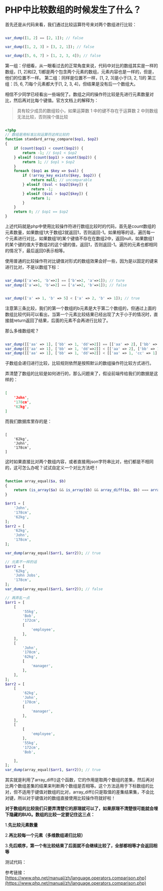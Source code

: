 # PHP中比较数组的时候发生了什么？

首先还是从代码来看，我们通过比较运算符号来对两个数组进行比较：

```php

var_dump([1, 2] == [2, 1]); // false

var_dump([1, 2, 3] > [3, 2, 1]); // false

var_dump([5, 6, 7] > [1, 2, 3, 4]); // false

```

第一组：仔细看，从一眼看过去的正常角度来说，代码中对比的数组其实是一样的数组，[1, 2]和[2, 1]都是两个包含两个元素的数组，元素内容也是一样的，但是，他们的位置不一样。
第二组：同样是位置不一样，[1, 2, 3]是小于[3, 2, 1]的
第三组：[5, 6, 7]每个元素都大于[1, 2, 3, 4]，但结果是没有后一个数组大。

相信不少同学已经看出一些端倪了。数组之间的操作符比较是先进行元素数量对比，然后再对比每个键值。官方文档上的解释为：

> 具有较少成员的数组较小，如果运算数 1 中的键不存在于运算数 2 中则数组无法比较，否则挨个值比较

```php

<?php
// 数组是用标准比较运算符这样比较的
function standard_array_compare($op1, $op2)
{
    if (count($op1) < count($op2)) {
        return -1; // $op1 < $op2
    } elseif (count($op1) > count($op2)) {
        return 1; // $op1 > $op2
    }
    foreach ($op1 as $key => $val) {
        if (!array_key_exists($key, $op2)) {
            return null; // uncomparable
        } elseif ($val < $op2[$key]) {
            return -1;
        } elseif ($val > $op2[$key]) {
            return 1;
        }
    }
    return 0; // $op1 == $op2
}

```

上述代码就是php中使用比较操作符进行数组比较时的代码，首先是count数组的元素数量，如果数组1大于数组2就返回1，否则返回-1。如果相等的话，遍历每一个元素进行对比，如果数组1的某个键值不存在在数组2中，返回null，如果数组1的某个键的值大于数组2的这个键的值，返回1，否则返回-1。遍历的元素也都相同的情况下，最后返回0表示相等。

使用普通的比较操作符对比键值对形式的数组效果会好一些，因为是以固定的键来进行比对，不是以数组下标：

```php

var_dump(['a'=>1, 'b'=>2] == ['b'=>2, 'a'=>1]); // ture
var_dump(['a'=>1, 'b'=>2] == ['a'=>2, 'b'=>1]); // false


var_dump(['a' => 1, 'b' => 5] < ['a' => 2, 'b' => 1]); // true

```

注意第三条比较，我们的第一个数组的b元素是大于第二个数组的，但通过上面的数组比较代码可以看出，当第一个元素比较结果已经出现了大于小于的情况时，直接就return返回了结果，后面的元素不会再进行比较了。

那么多维数组呢？

```php

var_dump([['aa' => 1], ['bb' => 1, 'dd'=>2]] == [['aa' => 2], ['bb' => 1]]); // false
var_dump([['aa' => 1], ['bb' => 1, 'dd'=>2]] < [['aa' => 2], ['bb' => 1]]); // true
var_dump([['aa' => 1], ['bb' => 1, 'dd'=>2]] < [['aa' => 1, 'cc' => 1], ['bb' => 1]]); // true

```

子数组会递归进行比较，比较规则依然是按照默认的数组操作符比较方式进行。

弄清楚了数组的比较是如何进行的，那么问题来了，假设前端传给我们的数据是这样的：

```json

[
    'John',
    '178cm',
    '62kg',
]

```

而我们数据库里存的是：

```josn

[
    '62kg',
    'John',
    '178cm',
]

```

这时如果直接比对两个数组内容，或者直接用json字符串比对，他们都是不相同的，这可怎么办呢？试试自定义一个对比方法吧！

```php

function array_equal($a, $b)
{
    return (is_array($a) && is_array($b) && array_diff($a, $b) === array_diff($b, $a));
}

$arr1 = [
    'John',
    '178cm',
    '62kg',
];
$arr2 = [
    '62kg',
    'John',
    '178cm',
];

var_dump(array_equal($arr1, $arr2)); // true

// 元素不一样的话
$arr2 = [
    '62kg',
    'John Jobs',
    '178cm',
];
var_dump(array_equal($arr1, $arr2)); // false

// 再弄乱一点
$arr1 = [
    [
        '55kg',
        'Bob',
        '172cm',
        [
            'employee',
        ],
    ],
    [
        'John',
        '178cm',
        '62kg',
        [
            'manager',
        ],
    ],
];
$arr2 = [
    [
        '62kg',
        'John',
        '178cm',
        [
            'manager',
        ],
    ],
    [
        [
            'employee',
        ],
        '55kg',
        '172cm',
        'Bob',

    ],
];
var_dump(array_equal($arr1, $arr2)); // true
```

其实就是利用了array_diff()这个函数，它的作用是取两个数组的差集，然后再对比两个数组差集的结果来判断两个数组是否相等。这个方法适用于下标数组的比对，但不适用于键值对数组的比对，array_diff()只是取值的差集结果集，不会比对键，所以对于键值对的数组直接使用比较操作符就好啦！

**对于数组的比较我们只要弄清楚它的原理就可以了，如果原理不清楚很可能就会埋下隐藏的BUG。数组的比较一定要记住这三点：**

1.**先比较元素数量**

2.**再比较每一个元素（多维数组递归比较）**

3.**先后顺序，第一个有比较结果了后面就不会继续比较了，全部都相等才会返回相等**

测试代码：[]()

参考链接：[https://www.php.net/manual/zh/language.operators.comparison.php](https://www.php.net/manual/zh/language.operators.comparison.php)
